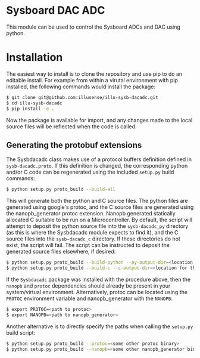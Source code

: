 # Sysboard DAC ADC

This module can be used to control the Sysboard ADCs and DAC using python.

# Installation
The easiest way to install is to clone the repository and use pip to do an editable install. For example from within a virutal environment with pip installed, the following commands would install the package:

``` bash
$ git clone git@github.com:illusense/illu-sysb-dacadc.git
$ cd illu-sysb-dacadc
$ pip install -e .
```
Now the package is available for import, and any changes made to the local source files will be reflected when the code is called.

## Generating the protobuf extensions

The Sysbdacadc class makes use of a protocol buffers definition defined in `sysb-dacadc.proto`. If this definition is changed, the corresponding python and/or C code can be regenerated using the included `setup.py` build commands:

``` bash
$ python setup.py proto_build --build-all
```
This will generate both the python and C source files. The python files are generated using google's protoc, and the C source files are generated using the nanopb_generator protoc extension. Nanopb generated statically allocated C suitable to be run on a Microcontroller. By default, the script will attempt to deposit the python source file into the `sysb-dacadc_py` directory (as this is where the Sysbdacadc module expects to find it), and the C source files into the `sysb-dacadc_c` directory. If these directories do not exist, the script will fail. The script can be instructed to deposit the generated source files elsewhere, if desired:

``` bash
$ python setup.py proto_build --build-python --py-output-dir=<location for the source files>
$ python setup.py proto_build --build-c --c-output-dir=<location for the source files>
```

If the `Sysbdacadc` package was installed with the procedure above, then the `nanopb` and `protoc` dependencies should already be present in your system/virtual environment. Alternatively, protoc can be located using the `PROTOC` environment variable and nanopb_generator with the `NANOPB`:

``` bash
$ export PROTOC=<path to protoc>
$ export NANOPB=<path to nanopb_generator>
```

Another alternative is to directly specify the paths when calling the `setup.py` build script:

``` bash
$ python setup.py proto_build --protoc=<some other protoc binary>
$ python setup.py proto_build --nanopb=<some other nanopb_generator binary>
```
